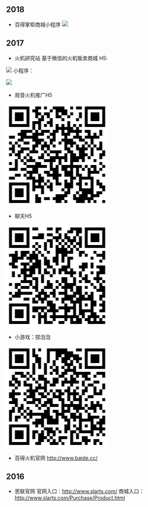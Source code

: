 ## 2018
- 百得掌柜商城小程序
![](./asset/image/2017_01.png)

## 2017
- 火机研究站
基于微信的火机贩卖商城
H5: 

![](./asset/image/2017_01.png)
小程序：

![](./asset/image/2017_02.png)

- 观音火机推广H5

![](./asset/image/2017_03.png)

- 聊天H5

![](./asset/image/2017_04.png)

- 小游戏：捏泡泡

![](./asset/image/2017_05.png)

- 百得火机官网
http://www.baide.cc/

## 2016
- 思联官网
官网入口：http://www.slarts.com/
商城入口：http://www.slarts.com/Purchase/Product.html

